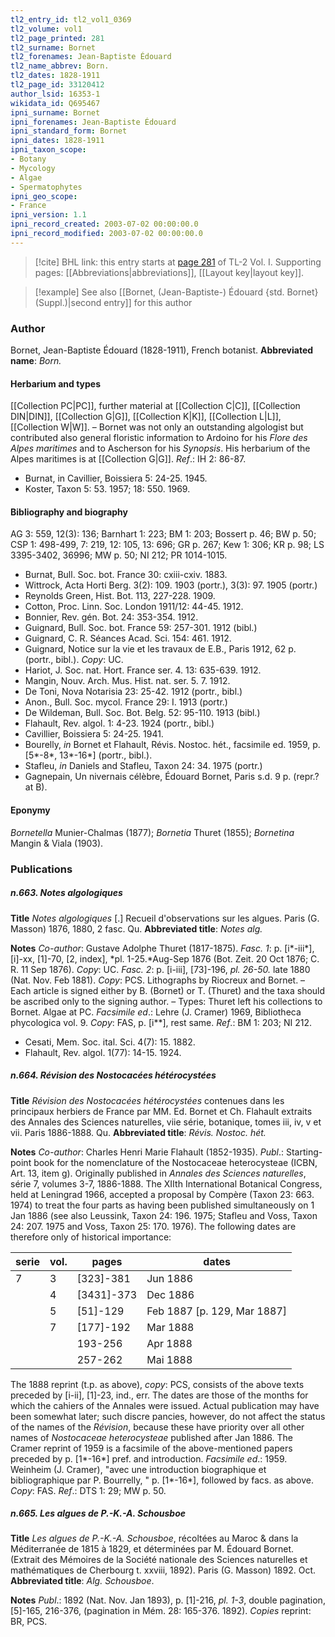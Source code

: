 ```yaml
---
tl2_entry_id: tl2_vol1_0369
tl2_volume: vol1
tl2_page_printed: 281
tl2_surname: Bornet
tl2_forenames: Jean-Baptiste Édouard
tl2_name_abbrev: Born.
tl2_dates: 1828-1911
tl2_page_id: 33120412
author_lsid: 16353-1
wikidata_id: Q695467
ipni_surname: Bornet
ipni_forenames: Jean-Baptiste Édouard
ipni_standard_form: Bornet
ipni_dates: 1828-1911
ipni_taxon_scope: 
- Botany
- Mycology
- Algae
- Spermatophytes
ipni_geo_scope: 
- France
ipni_version: 1.1
ipni_record_created: 2003-07-02 00:00:00.0
ipni_record_modified: 2003-07-02 00:00:00.0
---
```



> [!cite] BHL link: this entry starts at [page 281](https://www.biodiversitylibrary.org/page/33120412) of TL-2 Vol. I.
> Supporting pages: [[Abbreviations|abbreviations]], [[Layout key|layout key]].

> [!example] See also [[Bornet, (Jean-Baptiste-) Édouard {std. Bornet} (Suppl.)|second entry]] for this author

### Author

Bornet, Jean-Baptiste Édouard (1828-1911), French botanist. 
**Abbreviated name**: *Born.*

#### Herbarium and types

[[Collection PC|PC]], further material at [[Collection C|C]], [[Collection DIN|DIN]], [[Collection G|G]], [[Collection K|K]], [[Collection L|L]], [[Collection W|W]]. – Bornet was not only an outstanding algologist but contributed also general floristic information to Ardoino for his *Flore des Alpes maritimes* and to Ascherson for his *Synopsis*. His herbarium of the Alpes maritimes is at [[Collection G|G]].
*Ref*.: IH 2: 86-87.
- Burnat, in Cavillier, Boissiera 5: 24-25. 1945.
- Koster, Taxon 5: 53. 1957; 18: 550. 1969.

#### Bibliography and biography

AG 3: 559, 12(3): 136; Barnhart 1: 223; BM 1: 203; Bossert p. 46; BW p. 50; CSP 1: 498-499, 7: 219, 12: 105, 13: 696; GR p. 267; Kew 1: 306; KR p. 98; LS 3395-3402, 36996; MW p. 50; NI 212; PR 1014-1015.
- Burnat, Bull. Soc. bot. France 30: cxiii-cxiv. 1883.
- Wittrock, Acta Horti Berg. 3(2): 109. 1903 (portr.), 3(3): 97. 1905 (portr.)
- Reynolds Green, Hist. Bot. 113, 227-228. 1909.
- Cotton, Proc. Linn. Soc. London 1911/12: 44-45. 1912.
- Bonnier, Rev. gén. Bot. 24: 353-354. 1912.
- Guignard, Bull. Soc. bot. France 59: 257-301. 1912 (bibl.)
- Guignard, C. R. Séances Acad. Sci. 154: 461. 1912.
- Guignard, Notice sur la vie et les travaux de E.B., Paris 1912, 62 p. (portr., bibl.). *Copy*: UC.
- Hariot, J. Soc. nat. Hort. France ser. 4. 13: 635-639. 1912.
- Mangin, Nouv. Arch. Mus. Hist. nat. ser. 5. 7. 1912.
- De Toni, Nova Notarisia 23: 25-42. 1912 (portr., bibl.)
- Anon., Bull. Soc. mycol. France 29: I. 1913 (portr.)
- De Wildeman, Bull. Soc. Bot. Belg. 52: 95-110. 1913 (bibl.)
- Flahault, Rev. algol. 1: 4-23. 1924 (portr., bibl.)
- Cavillier, Boissiera 5: 24-25. 1941.
- Bourelly, *in* Bornet et Flahault, Révis. Nostoc. hét., facsimile ed. 1959, p. \[5\*-8\*, 13\*-16\*\] (portr., bibl.).
- Stafleu, *in* Daniels and Stafleu, Taxon 24: 34. 1975 (portr.)
- Gagnepain, Un nivernais célèbre, Édouard Bornet, Paris s.d. 9 p. (repr.? at B).

#### Eponymy

*Bornetella* Munier-Chalmas (1877); *Bornetia* Thuret (1855); *Bornetina* Mangin & Viala (1903).

### Publications

##### n.663. Notes algologiques

**Title**
*Notes algologiques* \[.\] Recueil d'observations sur les algues. Paris (G. Masson) 1876, 1880, 2 fasc. Qu.
**Abbreviated title**: *Notes alg.*

**Notes**
*Co-author*: Gustave Adolphe Thuret (1817-1875).
*Fasc. 1*: p. \[i\*-iii\*\], \[i\]-xx, \[1\]-70, \[2, index\], *pl. 1-25.*Aug-Sep 1876 (Bot. Zeit. 20 Oct 1876; C. R. 11 Sep 1876). *Copy*: UC.
*Fasc. 2*: p. \[i-iii\], \[73\]-196, *pl. 26-50.* late 1880 (Nat. Nov. Feb 1881). *Copy*: PCS.
Lithographs by Riocreux and Bornet. – Each article is signed either by B. (Bornet) or T. (Thuret) and the taxa should be ascribed only to the signing author. – Types:
Thuret left his collections to Bornet. Algae at PC.
*Facsimile ed*.: Lehre (J. Cramer) 1969, Bibliotheca phycologica vol. 9. *Copy*: FAS, p. \[i\*\*\], rest same.
*Ref*.: BM 1: 203; NI 212.
- Cesati, Mem. Soc. ital. Sci. 4(7): 15. 1882.
- Flahault, Rev. algol. 1(77): 14-15. 1924.

##### n.664. Révision des Nostocacées hétérocystées

**Title**
*Révision des Nostocacées hétérocystées* contenues dans les principaux herbiers de France par MM. Ed. Bornet et Ch. Flahault extraits des Annales des Sciences naturelles, viie série, botanique, tomes iii, iv, v et vii. Paris 1886-1888. Qu.
**Abbreviated title**: *Révis. Nostoc. hét.*

**Notes**
*Co-author*: Charles Henri Marie Flahault (1852-1935).
*Publ*.: Starting-point book for the nomenclature of the Nostocaceae heterocysteae (ICBN, Art. 13, item g). Originally published in *Annales des Sciences naturelles*, série 7, volumes 3-7, 1886-1888. The XIIth International Botanical Congress, held at Leningrad 1966, accepted a proposal by Compère (Taxon 23: 663. 1974) to treat the four parts as having been published simultaneously on 1 Jan 1886 (see also Leussink, Taxon 24: 196. 1975; Stafleu and Voss, Taxon 24: 207. 1975 and Voss, Taxon 25: 170. 1976). The following dates are therefore only of historical importance:

|serie	|vol.	|pages	|dates|
|---	|---	|---	|---	|
|7	|3	|\[323\]-381	|Jun 1886|
|	|4	|\[3431\]-373	|Dec 1886|
|	|5	|\[51\]-129	|Feb 1887 \[p. 129, Mar 1887\]|
|	|7	|\[177\]-192	|Mar 1888|
|	|	|193-256	|Apr 1888|
|	|	|257-262	|Mai 1888|

The 1888 reprint (t.p. as above), *copy*: PCS, consists of the above texts preceded by \[i-ii\], \[1\]-23, ind., err. The dates are those of the months for which the cahiers of the Annales were issued. Actual publication may have been somewhat later; such discre pancies, however, do not affect the status of the names of the *Révision*, because these have priority over all other names of *Nostocaceae heterocysteae* published after Jan 1886.
The Cramer reprint of 1959 is a facsimile of the above-mentioned papers preceded by p. \[1\*-16\*\] pref. and introduction.
*Facsimile ed*.: 1959. Weinheim (J. Cramer), "avec une introduction biographique et bibliographique par P. Bourrelly, " p. \[1\*-16\*\], followed by facs. as above. *Copy*: FAS.
*Ref*.: DTS 1: 29; MW p. 50.

##### n.665. Les algues de P.-K.-A. Schousboe

**Title**
*Les algues de P.-K.-A. Schousboe*, récoltées au Maroc & dans la Méditerranée de 1815 à 1829, et déterminées par M. Édouard Bornet. (Extrait des Mémoires de la Société nationale des Sciences naturelles et mathématiques de Cherbourg t. xxviii, 1892). Paris (G. Masson) 1892. Oct.
**Abbreviated title**: *Alg. Schousboe*.

**Notes**
*Publ*.: 1892 (Nat. Nov. Jan 1893), p. \[1\]-216, *pl. 1-3*, double pagination, \[5\]-165, 216-376, (pagination in Mém. 28: 165-376. 1892). *Copies* reprint: BR, PCS.

